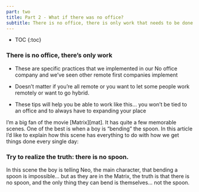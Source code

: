 ```yaml
---
part: two
title: Part 2 - What if there was no office?
subtitle: There is no office, there is only work that needs to be done.
---
```


* TOC
{:toc}


### There is no office, there’s only work

- These are specific practices that we implemented in our No office company and we’ve seen other remote first companies implement

- Doesn’t matter if you’re all remote or you want to let some people work remotely or want to go hybrid.

- These tips will help you be able to work like this... you won’t be tied to an office and to always have to expanding your place



I’m a big fan of the movie [Matrix][mat]. It has quite a few memorable scenes. One of the best is when a boy is “bending” the spoon. In this article I’d like to explain how this scene has everything to do with how we get things done every single day:

### Try to realize the truth: there is no spoon.

In this scene the boy is telling Neo, the main character, that bending a spoon is impossible… but as they are in the Matrix, the truth is that there is no spoon, and the only thing they can bend is themselves… not the spoon.
